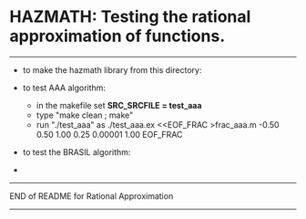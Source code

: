 # HAZMATH: Testing the rational approximation of functions. 

---

- to make the hazmath library from this directory:
     

- to test AAA algorithm:
    - in the makefile set **SRC_SRCFILE = test_aaa**
    - type "make clean ; make"
    - run "./test_aaa" as
     ./test_aaa.ex <<EOF_FRAC >frac_aaa.m
           -0.50 0.50 1.00 0.25 0.00001 1.00
     EOF_FRAC 
 
- to test the BRASIL algorithm:
- 

---

END of README for Rational Approximation

---
